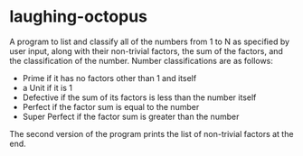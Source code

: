 # laughing-octopus

A program to list and classify all of the numbers from 1 to N as specified by user input, along with their non-trivial
factors, the sum of the factors, and the classification of the number. Number classifications are as follows:
- Prime if it has no factors other than 1 and itself
- a Unit if it is 1
- Defective if the sum of its factors is less than the number itself
- Perfect if the factor sum is equal to the number
- Super Perfect if the factor sum is greater than the number


The second version of the program prints the list of non-trivial factors at the end.
